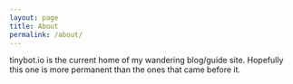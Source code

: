 ```yaml
---
layout: page
title: About
permalink: /about/
---
```


tinybot.io is the current home of my wandering blog/guide site. Hopefully this one is more permanent than the ones that came before it. 
